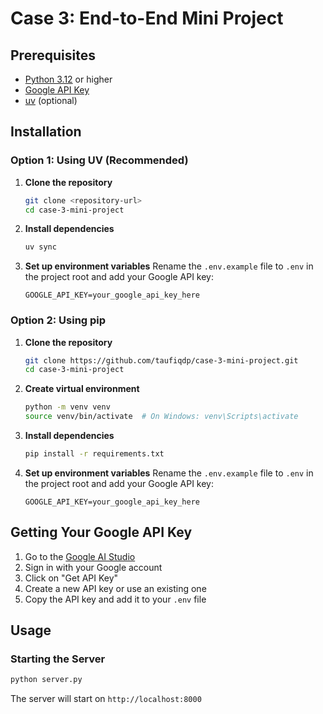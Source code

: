# Case 3: End-to-End Mini Project

## Prerequisites

- [Python 3.12](https://www.python.org/downloads/) or higher
- [Google API Key](https://aistudio.google.com/)
- [uv](https://docs.astral.sh/uv/getting-started/installation/) (optional)

## Installation

### Option 1: Using UV (Recommended)

1. **Clone the repository**

   ```bash
   git clone <repository-url>
   cd case-3-mini-project
   ```

2. **Install dependencies**

   ```bash
   uv sync
   ```

3. **Set up environment variables**
   Rename the `.env.example` file to `.env` in the project root and add your Google API key:
   ```env
   GOOGLE_API_KEY=your_google_api_key_here
   ```

### Option 2: Using pip

1. **Clone the repository**

   ```bash
   git clone https://github.com/taufiqdp/case-3-mini-project.git
   cd case-3-mini-project
   ```

2. **Create virtual environment**

   ```bash
   python -m venv venv
   source venv/bin/activate  # On Windows: venv\Scripts\activate
   ```

3. **Install dependencies**

   ```bash
   pip install -r requirements.txt
   ```

4. **Set up environment variables**
   Rename the `.env.example` file to `.env` in the project root and add your Google API key:
   ```env
   GOOGLE_API_KEY=your_google_api_key_here
   ```

## Getting Your Google API Key

1. Go to the [Google AI Studio](https://aistudio.google.com/)
2. Sign in with your Google account
3. Click on "Get API Key"
4. Create a new API key or use an existing one
5. Copy the API key and add it to your `.env` file

## Usage

### Starting the Server

```bash
python server.py
```

The server will start on `http://localhost:8000`
